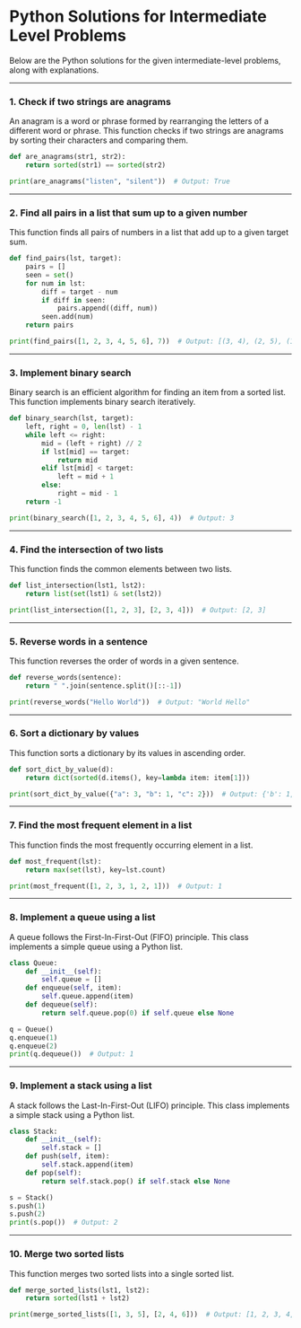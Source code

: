# Python Solutions for Intermediate Level Problems

Below are the Python solutions for the given intermediate-level problems, along with explanations.

---

### 1. Check if two strings are anagrams

An anagram is a word or phrase formed by rearranging the letters of a different word or phrase. This function checks if two strings are anagrams by sorting their characters and comparing them.

```python linenums="1" title="example.py"
def are_anagrams(str1, str2):
    return sorted(str1) == sorted(str2)

print(are_anagrams("listen", "silent"))  # Output: True
```

---

### 2. Find all pairs in a list that sum up to a given number

This function finds all pairs of numbers in a list that add up to a given target sum.

```python linenums="1" title="example.py"
def find_pairs(lst, target):
    pairs = []
    seen = set()
    for num in lst:
        diff = target - num
        if diff in seen:
            pairs.append((diff, num))
        seen.add(num)
    return pairs

print(find_pairs([1, 2, 3, 4, 5, 6], 7))  # Output: [(3, 4), (2, 5), (1, 6)]
```

---

### 3. Implement binary search

Binary search is an efficient algorithm for finding an item from a sorted list. This function implements binary search iteratively.

```python linenums="1" title="example.py"
def binary_search(lst, target):
    left, right = 0, len(lst) - 1
    while left <= right:
        mid = (left + right) // 2
        if lst[mid] == target:
            return mid
        elif lst[mid] < target:
            left = mid + 1
        else:
            right = mid - 1
    return -1

print(binary_search([1, 2, 3, 4, 5, 6], 4))  # Output: 3
```

---

### 4. Find the intersection of two lists

This function finds the common elements between two lists.

```python linenums="1" title="example.py"
def list_intersection(lst1, lst2):
    return list(set(lst1) & set(lst2))

print(list_intersection([1, 2, 3], [2, 3, 4]))  # Output: [2, 3]
```

---

### 5. Reverse words in a sentence

This function reverses the order of words in a given sentence.

```python linenums="1" title="example.py"
def reverse_words(sentence):
    return " ".join(sentence.split()[::-1])

print(reverse_words("Hello World"))  # Output: "World Hello"
```

---

### 6. Sort a dictionary by values

This function sorts a dictionary by its values in ascending order.

```python linenums="1" title="example.py"
def sort_dict_by_value(d):
    return dict(sorted(d.items(), key=lambda item: item[1]))

print(sort_dict_by_value({"a": 3, "b": 1, "c": 2}))  # Output: {'b': 1, 'c': 2, 'a': 3}
```

---

### 7. Find the most frequent element in a list

This function finds the most frequently occurring element in a list.

```python linenums="1" title="example.py"
def most_frequent(lst):
    return max(set(lst), key=lst.count)

print(most_frequent([1, 2, 3, 1, 2, 1]))  # Output: 1
```

---

### 8. Implement a queue using a list

A queue follows the First-In-First-Out (FIFO) principle. This class implements a simple queue using a Python list.

```python linenums="1" title="example.py"
class Queue:
    def __init__(self):
        self.queue = []
    def enqueue(self, item):
        self.queue.append(item)
    def dequeue(self):
        return self.queue.pop(0) if self.queue else None

q = Queue()
q.enqueue(1)
q.enqueue(2)
print(q.dequeue())  # Output: 1
```

---

### 9. Implement a stack using a list

A stack follows the Last-In-First-Out (LIFO) principle. This class implements a simple stack using a Python list.

```python linenums="1" title="example.py"
class Stack:
    def __init__(self):
        self.stack = []
    def push(self, item):
        self.stack.append(item)
    def pop(self):
        return self.stack.pop() if self.stack else None

s = Stack()
s.push(1)
s.push(2)
print(s.pop())  # Output: 2
```

---

### 10. Merge two sorted lists

This function merges two sorted lists into a single sorted list.

```python linenums="1" title="example.py"
def merge_sorted_lists(lst1, lst2):
    return sorted(lst1 + lst2)

print(merge_sorted_lists([1, 3, 5], [2, 4, 6]))  # Output: [1, 2, 3, 4, 5, 6]
```



